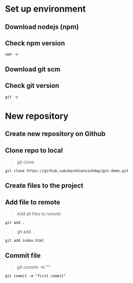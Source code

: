 # Set up environment
## Download nodejs (npm)
## Check npm version
```
npm -v
```
## Download git scm
## Check git version
```
git -v
```
# New repository
## Create new repository on Github
## Clone repo to local
> git clone <repository path>

```
git clone https://github.com/macnhienxinhdep/git-demo.git
```
## Create files to the project
## Add file to remote
> Add all files to remote

```
git add .
```

> git add <file name>

```
git add index.html
```
## Commit file
> git commit -m "<message>"

```
git commit -m "first commit"
```